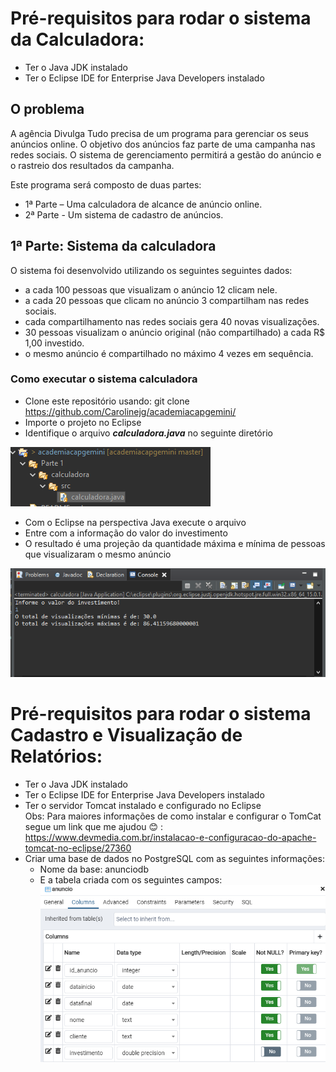 # Pré-requisitos para rodar o sistema da Calculadora: 
- Ter o Java JDK instalado
- Ter o Eclipse IDE for Enterprise Java Developers instalado 

## O problema

A agência Divulga Tudo precisa de um programa para gerenciar os seus anúncios online. O objetivo dos anúncios faz parte de uma campanha nas redes sociais. O sistema de gerenciamento permitirá a gestão do anúncio e o rastreio dos resultados da campanha.

Este programa será composto de duas partes:
- 1ª Parte – Uma calculadora de alcance de anúncio online.
- 2ª Parte - Um sistema de cadastro de anúncios.


## 1ª Parte: Sistema da calculadora 
O sistema foi desenvolvido utilizando os seguintes seguintes dados:
- a cada 100 pessoas que visualizam o anúncio 12 clicam nele.
- a cada 20 pessoas que clicam no anúncio 3 compartilham nas redes sociais.
- cada compartilhamento nas redes sociais gera 40 novas visualizações.
- 30 pessoas visualizam o anúncio original (não compartilhado) a cada R$ 1,00 investido.
- o mesmo anúncio é compartilhado no máximo 4 vezes em sequência.

### Como executar  o sistema calculadora
- Clone este repositório usando: git clone https://github.com/Carolinejg/academiacapgemini/
- Importe o projeto no Eclipse 
- Identifique o arquivo ***calculadora.java*** no seguinte diretório

 ![](https://github.com/Carolinejg/academiacapgemini/blob/master/Parte%201/calculadora/img/calculadora.png)

- Com o Eclipse na perspectiva Java execute o arquivo 
- Entre com a informação do valor do investimento 
- O resultado é uma projeção da quantidade máxima e mínima de pessoas que visualizaram o mesmo anúncio 

![](https://github.com/Carolinejg/academiacapgemini/blob/master/Parte%201/calculadora/img/calculadora_terminal.png)

# Pré-requisitos para rodar o sistema  Cadastro e Visualização de Relatórios: 
- Ter o Java JDK instalado
- Ter o Eclipse IDE for Enterprise Java Developers instalado 
- Ter o servidor Tomcat instalado e configurado no Eclipse  
 Obs: Para maiores informações de como instalar e configurar o TomCat segue um link que me ajudou :blush: : 
   https://www.devmedia.com.br/instalacao-e-configuracao-do-apache-tomcat-no-eclipse/27360
- Criar uma base de dados no PostgreSQL com as seguintes informações: 
  - Nome da base: anunciodb
  - E a tabela criada com os seguintes campos: 
  ![](https://github.com/Carolinejg/academiacapgemini/blob/master/Parte%202/img/calculadora_terminal.png)

